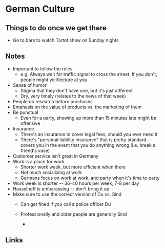 # German Culture

## Things to do once we get there

* Go to bars to watch Tartot show on Sunday nights

## Notes

* Important to follow the rules
  * e.g. Always wait for traffic signal to cross the street. If you don't, people might yell/lecture at you
* Sense of humor
  * Stigma that they don't have one, but it's just different
  * Dry, very timely \(relates to the news of that week\)
* People do research before purchases
* Emphasis on the value of products vs. the marketing of them
* Be punctual
  * Even for a party, showing up more than 15 minutes late might be offensive
* Insurance
  * There's an insurance to cover legal fees, should you ever need it
  * There's "personal liability insurance" that is pretty standard -- covers you in the event that you do anything wrong \(i.e. break a friend's vase\)
* Customer service isn't great in Germany
* Work is a place for work
  * Shorter work week, but more efficient when there
  * Not much socializing at work
  * Germans focus on work at work, and party when it's time to party
* Work week is shorter -- 36-40 hours per week, 7-8 per day
* Hasselhoff is embarassing -- don't bring it up
* Make sure to use the correct version of Du vs. Sind
  * Can get fined if you call a police officer Du
  * Professionally and older people are generally Sind

    -

## Links

